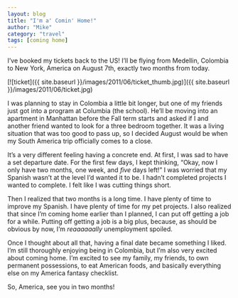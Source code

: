 ```yaml
---
layout: blog
title: "I'm a' Comin' Home!"
author: "Mike"
category: "travel"
tags: [coming home]
---
```


I’ve booked my tickets back to the US! I’ll be flying from Medellin, Colombia to New York, America on August 7th, exactly two months from today.

[![ticket]({{ site.baseurl }}/images/2011/06/ticket_thumb.jpg)]({{ site.baseurl }}/images/2011/06/ticket.jpg)

I was planning to stay in Colombia a little bit longer, but one of my friends just got into a program at Columbia (the school). He’ll be moving into an apartment in Manhattan before the Fall term starts and asked if I and another friend wanted to look for a three bedroom together. It was a living situation that was too good to pass up, so I decided August would be when my South America trip officially comes to a close.

It’s a very different feeling having a concrete end. At first, I was sad to have a set departure date. For the first few days, I kept thinking, “Okay, now I only have two months, one week, and *five* days left!” I was worried that my Spanish wasn’t at the level I’d wanted it to be. I hadn’t completed projects I wanted to complete. I felt like I was cutting things short.

Then I realized that two months is a long time. I have plenty of time to improve my Spanish. I have plenty of time for my pet projects. I also realized that since I’m coming home earlier than I planned, I can put off getting a job for a while. Putting off getting a job is a big plus, because, as should be obvious by now, I’m *reaaaaaally* unemployment spoiled.

Once I thought about all that, having a final date became something I liked. I’m still thoroughly enjoying being in Colombia, but I’m also very excited about coming home. I’m excited to see my family, my friends, to own permanent possessions, to eat American foods, and basically everything else on my America fantasy checklist.

So, America, see you in two months!
